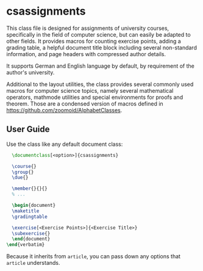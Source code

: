 # csassignments

This class file is designed for assignments of university courses, specifically
in the field of computer science, but can easily be adapted to other fields. It
provides macros for counting exercise points, adding a grading table, a helpful
document title block including several non-standard information, and page
headers with compressed author details.

It supports German and English language by default, by requirement of the
author's university.

Additional to the layout utilities, the class provides several commonly used
macros for computer science topics, namely several mathematical operators,
mathmode utilities and special environments for proofs and theorem. Those are a
condensed version of macros defined in <https://github.com/zoomoid/AlphabetClasses>.

## User Guide

Use the class like any default document class:

```latex
  \documentclass[<option>]{csassignments}

  \course{}
  \group{}
  \due{}

  \member{}{}{}
  % ...

  \begin{document}
  \maketitle
  \gradingtable

  \exercise[<Exercise Points>]{<Exercise Title>}
  \subexercise{}
  \end{document}
\end{verbatim}
```

Because it inherits from `article`, you can pass down any options that
`article` understands.
